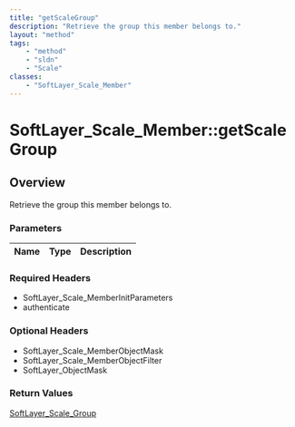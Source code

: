 ```yaml
---
title: "getScaleGroup"
description: "Retrieve the group this member belongs to."
layout: "method"
tags:
    - "method"
    - "sldn"
    - "Scale"
classes:
    - "SoftLayer_Scale_Member"
---
```

# SoftLayer_Scale_Member::getScaleGroup
## Overview 
Retrieve the group this member belongs to.

### Parameters 
|Name | Type | Description |
| --- | --- | --- |


### Required Headers
* SoftLayer_Scale_MemberInitParameters
* authenticate

### Optional Headers
* SoftLayer_Scale_MemberObjectMask
* SoftLayer_Scale_MemberObjectFilter
* SoftLayer_ObjectMask

### Return Values
<a href='/reference/datatypes/SoftLayer_Scale_Group'>SoftLayer_Scale_Group </a>

